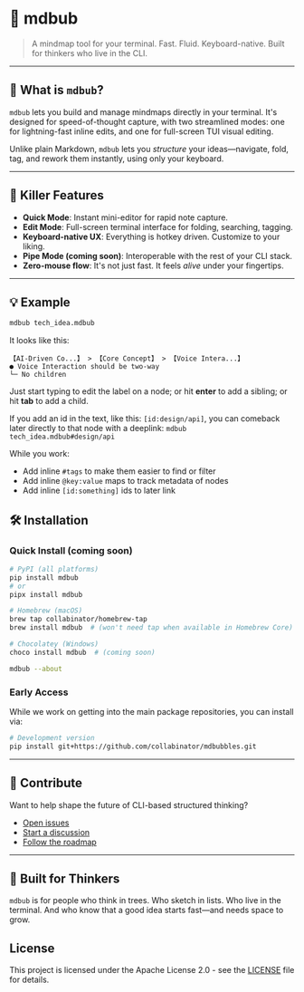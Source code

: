 
# 🧠 mdbub

> A mindmap tool for your terminal.
> Fast. Fluid. Keyboard-native. Built for thinkers who live in the CLI.

---

## 🚀 What is `mdbub`?

`mdbub` lets you build and manage mindmaps directly in your terminal. It's designed for speed-of-thought capture, with two streamlined modes: one for lightning-fast inline edits, and one for full-screen TUI visual editing.

Unlike plain Markdown, `mdbub` lets you *structure* your ideas—navigate, fold, tag, and rework them instantly, using only your keyboard.

---

## 🧨 Killer Features

- **Quick Mode**: Instant mini-editor for rapid note capture.
- **Edit Mode**: Full-screen terminal interface for folding, searching, tagging.
- **Keyboard-native UX**: Everything is hotkey driven. Customize to your liking.
- **Pipe Mode (coming soon)**: Interoperable with the rest of your CLI stack.
- **Zero-mouse flow**: It's not just fast. It feels *alive* under your fingertips.

---

## 💡 Example

```bash
mdbub tech_idea.mdbub
```

It looks like this:

```
【AI-Driven Co...】 > 【Core Concept】 > 【Voice Intera...】
● Voice Interaction should be two-way
└─ No children
```
Just start typing to edit the label on a node; or hit **enter** to add a sibling; or hit **tab** to add a child.

If you add an id in the text, like this: `[id:design/api]`, you can comeback later directly to that node with a deeplink: `mdbub tech_idea.mdbub#design/api`

While you work:
- Add inline `#tags` to make them easier to find or filter
- Add inline `@key:value` maps to track metadata of nodes
- Add inline `[id:something]` ids to later link

## 🛠 Installation

### Quick Install (coming soon)
```bash
# PyPI (all platforms)
pip install mdbub
# or
pipx install mdbub

# Homebrew (macOS)
brew tap collabinator/homebrew-tap
brew install mdbub  # (won't need tap when available in Homebrew Core)

# Chocolatey (Windows)
choco install mdbub  # (coming soon)
```

```bash
mdbub --about
```

### Early Access
While we work on getting into the main package repositories, you can install via:

```bash
# Development version
pip install git+https://github.com/collabinator/mdbubbles.git
```
---

## 🤝 Contribute

Want to help shape the future of CLI-based structured thinking?

- [Open issues](https://github.com/collabinator/mdbubbles/issues)
- [Start a discussion](https://github.com/collabinator/mdbubbles/discussions)
- [Follow the roadmap](https://github.com/collabinator/mdbubbles/projects)

---

## 🧠 Built for Thinkers

`mdbub` is for people who think in trees.
Who sketch in lists.
Who live in the terminal.
And who know that a good idea starts fast—and needs space to grow.



## License
This project is licensed under the Apache License 2.0 - see the [LICENSE](./LICENSE) file for details.
